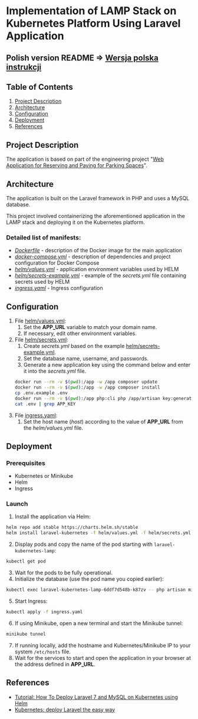 # Implementation of LAMP Stack on Kubernetes Platform Using Laravel Application

Polish version README =>  [Wersja polska instrukcji](README.PL.md)
---

## Table of Contents
1. [Project Description](#Project-Description)
2. [Architecture](#Architecture)
3. [Configuration](#Configuration)
4. [Deployment](#Deployment)
5. [References](#References)

## Project Description
The application is based on part of the engineering project "[Web Application for Reserving and Paying for Parking Spaces](https://github.com/MAtt5816/diploma-project-parking-app)".

## Architecture
The application is built on the Laravel framework in PHP and uses a MySQL database. 

This project involved containerizing the aforementioned application in the LAMP stack and deploying it on the Kubernetes platform.

### Detailed list of manifests:
* *[Dockerfile](Dockerfile)* - description of the Docker image for the main application
* *[docker-compose.yml](docker-compose.yml)* - description of dependencies and project configuration for Docker Compose
* *[helm/values.yml](helm/values.yml)* - application environment variables used by HELM
* *[helm/secrets-example.yml](helm/secrets-example.yml)* - example of the *secrets.yml* file containing secrets used by HELM
* *[ingress.yaml](ingress.yaml)* - Ingress configuration

## Configuration
1. File [helm/values.yml](helm/values.yml):
   1. Set the **APP_URL** variable to match your domain name.
   2. If necessary, edit other environment variables.
2. File [helm/secrets.yml](helm/secrets.yml):
   1. Create *secrets.yml* based on the example [helm/secrets-example.yml](helm/secrets-example.yml).
   2. Set the database name, username, and passwords.
   3. Generate a new application key using the command below and enter it into the *secrets.yml* file.
   ```bash
   docker run --rm -v $(pwd):/app -w /app composer update
   docker run --rm -v $(pwd):/app -w /app composer install
   cp .env.example .env
   docker run --rm -v $(pwd):/app php:cli php /app/artisan key:generate
   cat .env | grep APP_KEY
   ```
3. File [ingress.yaml](ingress.yaml):
    1.  Set the host name (_host_) according to the value of **APP_URL** from the _helm/values.yml_ file.

## Deployment

### Prerequisites

-   Kubernetes or Minikube
-   Helm
-   Ingress

### Launch

1.  Install the application via Helm:
```bash
helm repo add stable https://charts.helm.sh/stable
helm install laravel-kubernetes -f helm/values.yml -f helm/secrets.yml stable/lamp
```
2. Display pods and copy the name of the pod starting with `laravel-kubernetes-lamp`:
```bash
kubectl get pod
```
3. Wait for the pods to be fully operational.
4. Initialize the database (use the pod name you copied earlier):
```bash
kubectl exec laravel-kubernetes-lamp-6ddf7d548b-k87zv -- php artisan migrate --force
```
5. Start Ingress:
```bash
kubectl apply -f ingress.yaml
```
6. If using Minikube, open a new terminal and start the Minikube tunnel:
```bash
minikube tunnel
```
7. If running locally, add the hostname and Kubernetes/Minikube IP to your system `/etc/hosts` file.
8. Wait for the services to start and open the application in your browser at the address defined in **APP_URL**.

## References
- [Tutorial: How To Deploy Laravel 7 and MySQL on Kubernetes using Helm](https://www.digitalocean.com/community/tutorials/how-to-deploy-laravel-7-and-mysql-on-kubernetes-using-helm)
- [Kubernetes: deploy Laravel the easy way](https://learnk8s.io/blog/kubernetes-deploy-laravel-the-easy-way)
